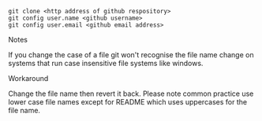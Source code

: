 ```
git clone <http address of github respository>
git config user.name <github username>
git config user.email <github email address>
```


Notes

If you change the case of a file git won't recognise the file name change on systems that run case insensitive file systems like windows.

Workaround

Change the file name then revert it back. Please note common practice use lower case file names except for README which uses uppercases for the file name.